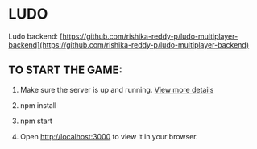 # LUDO

Ludo backend: [https://github.com/rishika-reddy-p/ludo-multiplayer-backend](https://github.com/rishika-reddy-p/ludo-multiplayer-backend)

## TO START THE GAME:

1. Make sure the server is up and running. [View more details](https://github.com/rishika-reddy-p/ludo-multiplayer-backend)

2. npm install

3. npm start

4. Open [http://localhost:3000](http://localhost:3000) to view it in your browser.
